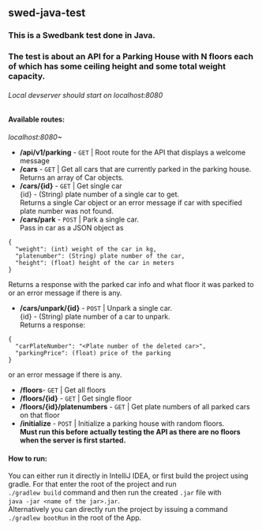 ## swed-java-test
### This is a Swedbank test done in Java.

### The test is about an API for a Parking House with N floors each of which has some ceiling height and some total weight capacity.

###### Local devserver should start on localhost:8080

#### Available routes:
*localhost:8080~*  
- **/api/v1/parking** - `GET` | Root route for the API that displays a welcome message
- **/cars** - `GET` | Get all cars that are currently parked in the parking house. Returns an array of Car objects.
- **/cars/{id}** - `GET` | Get single car    
{id} - (String) plate number of a single car to get.  
Returns a single Car object or an error message if car with specified plate number was not found.
- **/cars/park** - `POST` | Park a single car.  
Pass in car as a JSON object as 
```
{
  "weight": (int) weight of the car in kg,
  "platenumber": (String) plate number of the car,
  "height": (float) height of the car in meters
}
```  
Returns a response with the parked car info and what floor it was parked to or an error message if there is any.
- **/cars/unpark/{id}** - `POST` | Unpark a single car.  
{id} - (String) plate number of a car to unpark.  
Returns a response: 
```  
{  
  "carPlateNumber": "<Plate number of the deleted car>",  
  "parkingPrice": (float) price of the parking  
}  
``` 
or an error message if there is any.
- **/floors**- `GET` | Get all floors
- **/floors/{id}** - `GET` | Get single floor
- **/floors/{id}/platenumbers** - `GET` | Get plate numbers of all parked cars on that floor
- **/initialize** - `POST` | Initialize a parking house with random floors.  
**Must run this before actually testing the API as there are no floors when the server is first started.**

#### How to run:
You can either run it directly in IntelliJ IDEA, or first build the project using gradle. For that enter the root of the project and run  
`./gradlew build` command and then run the created `.jar` file with  
`java -jar <name of the jar>.jar`.  
Alternatively you can directly run the project by issuing a command `./gradlew bootRun` in the root of the App.
